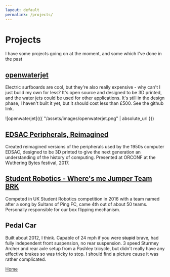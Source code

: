 ```yaml
---
layout: default
permalink: /projects/
---
```

# Projects

I have some projects going on at the moment, and some which I've done in the past

## [openwaterjet](https://github.com/largeostrich/openwaterjet)

Electric surfboards are cool, but they're also really expensive - why can't I just build my own for less? It's open source and designed to be 3D printed, and the water jets could be used for other applications. It's still in the design phase, I haven't built it yet, but it should cost less than £500. See the github link.

![openwaterjet]({{ "/assets/images/openwaterjet.png" | absolute_url }})

## [EDSAC Peripherals, Reimagined](https://github.com/embecosm/edsac-peripherals)

Created reimagined versions of the peripherals used by the 1950s computer EDSAC, designed to be 3D printed to give the next generation an understanding of the history of computing. Presented at ORCONF at the Wuthering Bytes festival, 2017.

## [Student Robotics - Where's me Jumper Team BRK](https://twitter.com/wherejumper)

Competed in UK Student Robotics competition in 2016 with a team named after a song by Sultans of Ping FC, came 4th out of about 50 teams. Personally responsible for our box flipping mechanism.

## Pedal Car

Built about 2012, I think. Capable of 24 mph if you were ~~stupid~~ brave, had fully independent front suspension, no rear suspension. 3 speed Sturmey Archer and rear axle setup from a Pashley tricycle, but didn't really have any effective brakes so was tricky to stop. I should find a picture cause it was rather complicated.

[Home](./)
